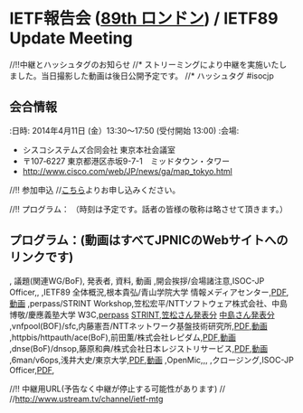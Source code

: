 # IETF報告会 ([89th ロンドン](http://www.ietf.org/meeting/89/)) / IETF89 Update Meeting

//!!中継とハッシュタグのお知らせ
//* ストリーミングにより中継を実施いたしました。当日撮影した動画は後日公開予定です。
//* ハッシュタグ  #isocjp

## 会合情報
:日時: 2014年4月11日 (金）13:30〜17:50 (受付開始 13:00)
:会場:
* シスコシステムズ合同会社 東京本社会議室
* 〒107‐6227 東京都港区赤坂9-7-1　ミッドタウン・タワー
* http://www.cisco.com/web/JP/news/ga/map_tokyo.html

//!! 参加申込
//[こちら](https://jpnic.smartseminar.jp/public/seminar/view/29)よりお申し込みください。


//!! プログラム： （時刻は予定です。話者の皆様の敬称は略させて頂きます。）
## プログラム：(動画はすべてJPNICのWebサイトへのリンクです)
, 議題(関連WG/BoF), 発表者, 資料, 動画
,開会挨拶/会場諸注意,ISOC-JP Officer,,
,IETF89 全体概況,根本貴弘/青山学院大学 情報メディアセンター,[PDF](http://www.isoc.jp/wiki.cgi?page=IETF89Update&file=nemoto%5FIETF89%5FReport%5Foverview%2Epdf&action=ATTACH),[動画](https://www.nic.ad.jp/ja/materials/ietf-report/20140411/1-nemoto.html)
,perpass/STRINT Workshop,笠松宏平/NTTソフトウェア株式会社、中島 博敬/慶應義塾大学 W3C,[perpass](http://www.isoc.jp/wiki.cgi?page=IETF89Update&file=20140411%2Dperpass%2Epdf&action=ATTACH) [STRINT](http://www.isoc.jp/wiki.cgi?page=IETF89Update&file=20140411%5FSTRINT%2Epdf&action=ATTACH),[笠松さん発表分](https://www.nic.ad.jp/ja/materials/ietf-report/20140411/2-kasamatsu) [中島さん発表分](https://www.nic.ad.jp/ja/materials/ietf-report/20140411/3-nakajima.html)
,vnfpool(BOF)/sfc,内藤憲吾/NTTネットワーク基盤技術研究所,[PDF](http://www.isoc.jp/wiki.cgi?page=IETF89Update&file=naito%5FIETF89%5FReport%5Fsfc%5Fvnfpool%2Epdf&action=ATTACH),[動画](https://www.nic.ad.jp/ja/materials/ietf-report/20140411/4-naito.html)
,httpbis/httpauth/ace(BoF),前田薫/株式会社レピダム,[PDF](http://www.isoc.jp/wiki.cgi?page=IETF89Update&file=ietf89httpwg%2Epdf&action=ATTACH),[動画](https://www.nic.ad.jp/ja/materials/ietf-report/20140411/5-maeda.html)
,dnse(BoF)/dnsop,藤原和典/株式会社日本レジストリサービス,[PDF](http://www.isoc.jp/wiki.cgi?page=IETF89Update&file=ietf89update%5Fdns%5Ffujiwara%2Epdf&action=ATTACH),[動画](https://www.nic.ad.jp/ja/materials/ietf-report/20140411/6-fujiwara.html)
,6man/v6ops,浅井大史/東京大学,[PDF](http://www.isoc.jp/wiki.cgi?page=IETF89Update&file=IETF89%5Freport%5Fipv6%2Epdf&action=ATTACH),[動画](https://www.nic.ad.jp/ja/materials/ietf-report/20140411/7-asai.html)
,OpenMic,,,
,クロージング,ISOC-JP Officer,[PDF](http://www.isoc.jp/wiki.cgi?page=IETF89Update&file=20140411%5Fietf%5Fupdate%5Fclosing%2Epdf&action=ATTACH),



//!! 中継用URL(予告なく中継が停止する可能性があります)
//
//http://www.ustream.tv/channel/ietf-mtg



